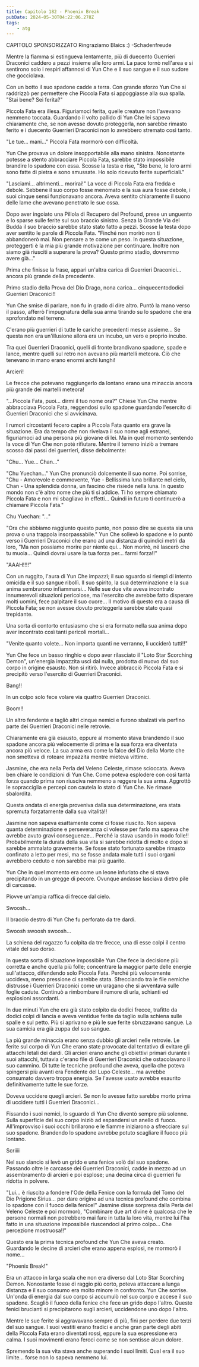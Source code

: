 ```yaml
---
title: Capitolo 182 - Phoenix Break
pubDate: 2024-05-30T04:22:06.278Z
tags:
    - atg
---
```





CAPITOLO SPONSORIZZATO Ringraziamo Blaics :)
-Schadenfreude


Mentre la fiamma si estingueva lentamente, più di duecento Guerrieri Draconici caddero a pezzi insieme alle loro armi. La pace tornò nell'area e si sentirono solo i respiri affannosi di Yun Che e il suo sangue e il suo sudore che gocciolava.


Con un botto il suo spadone cadde a terra. Con grande sforzo Yun Che si raddrizzò per permettere che Piccola Fata si appoggiasse alla sua spalla. "Stai bene? Sei ferita?"


Piccola Fata era illesa. Figuriamoci ferita, quelle creature non l'avevano nemmeno toccata. Guardando il volto pallido di Yun Che lei sapeva chiaramente che, se non avesse dovuto proteggerla, non sarebbe rimasto ferito e i duecento Guerrieri Draconici non lo avrebbero stremato così tanto.


"Le tue... mani..." Piccola Fata mormorò con difficoltà.


Yun Che provava un dolore insopportabile alla mano sinistra. Nonostante potesse a stento abbracciare Piccola Fata, sarebbe stato impossibile brandire lo spadone con essa. Scosse la testa e rise, "Sto bene, le loro armi sono fatte di pietra e sono smussate. Ho solo ricevuto ferite superficiali."


"Lasciami... altrimenti... morirai!" La voce di Piccola Fata era fredda e debole. Sebbene il suo corpo fosse menomato e la sua aura fosse debole, i suoi cinque sensi funzionavano ancora. Aveva sentito chiaramente il suono delle lame che avevano penetrato le sue ossa.


Dopo aver ingoiato una Pillola di Recupero del Profound, prese un unguento e lo sparse sulle ferite sul suo braccio sinistro. Senza la Grande Via del Budda il suo braccio sarebbe stato stato fatto a pezzi. Scosse la testa dopo aver sentito le parole di Piccola Fata. "Finché non morirò non ti abbandonerò mai. Non pensare a te come un peso. In questa situazione, proteggerti è la mia più grande motivazione per continuare. Inoltre non siamo già riusciti a superare la prova? Questo primo stadio, dovremmo avere già..."


Prima che finisse la frase, apparì un'altra carica di Guerrieri Draconici... ancora più grande della precedente.


Primo stadio della Prova del Dio Drago, nona carica... cinquecentododici Guerrieri Draconici!!


Yun Che smise di parlare, non fu in grado di dire altro. Puntò la mano verso il passo, afferrò l'impugnatura della sua arma tirando su lo spadone che era sprofondato nel terreno.


C'erano più guerrieri di tutte le cariche precedenti messe assieme... Se questa non era un'illusione allora era un incubo, un vero e proprio incubo.


Tra quei Guerrieri Draconici, quelli di fronte brandivano spadone, spade e lance, mentre quelli sul retro non avevano più martelli meteora. Ciò che tenevano in mano erano enormi archi lunghi!


Arcieri!


Le frecce che potevano raggiungerlo da lontano erano una minaccia ancora più grande dei martelli meteora!


"...Piccola Fata, puoi... dirmi il tuo nome ora?" Chiese Yun Che mentre abbracciava Piccola Fata, reggendosi sullo spadone guardando l'esercito di Guerrieri Draconici che si avvicinava.


I rumori circostanti fecero capire a Piccola Fata quanto era grave la situazione. Era da tempo che non rivelava il suo nome agli estranei, figuriamoci ad una persona più giovane di lei. Ma in quel momento sentendo la voce di Yun Che non poté rifiutare. Mentre il terreno iniziò a tremare scosso dai passi dei guerrieri, disse debolmente:


"Chu... Yue... Chan..."


"Chu Yuechan..." Yun Che pronunciò dolcemente il suo nome. Poi sorrise, "Chu - Amorevole e commovente, Yue - Bellissima luna brillante nel cielo, Chan - Una splendida donna, un fascino che risiede nella luna. In questo mondo non c'è altro nome che più ti si addice. Ti ho sempre chiamato Piccola Fata e non mi sbagliavo in effetti... Quindi in futuro ti continuerò a chiamare Piccola Fata."


Chu Yuechan: "..."


"Ora che abbiamo raggiunto questo punto, non posso dire se questa sia una prova o una trappola insorpassabile." Yun Che sollevò lo spadone e lo puntò verso i Guerrieri Draconici che erano ad una distanza di quindici metri da loro, "Ma non possiamo morire per niente qui... Non morirò, né lascerò che tu muoia... Quindi dovrai usare la tua forza per... farmi forza!!"


"AAAH!!!!"


Con un ruggito, l'aura di Yun Che impazzì; il suo sguardo si riempì di intento omicida e il suo sangue ribollì. Il suo spirito, la sua determinazione e la sua anima sembrarono infiammarsi... Nelle sue due vite aveva incontrato innumerevoli situazioni pericolose, ma l'esercito che avrebbe fatto disperare molti uomini, fece palpitare il suo cuore... Il motivo di questo era a causa di Piccola Fata; se non avesse dovuto proteggerla sarebbe stato quasi trepidante.


Una sorta di contorto entusiasmo che si era formato nella sua anima dopo aver incontrato così tanti pericoli mortali...


"Venite quanto volete... Non importa quanti ne verranno, li ucciderò tutti!!"


Yun Che fece un basso ringhio e dopo aver rilasciato il "Loto Star Scorching Demon", un'energia impazzita uscì dal nulla, prodotta di nuovo dal suo corpo in origine esausto. Non si ritirò. Invece abbracciò Piccola Fata e si precipitò verso l'esercito di Guerrieri Draconici.


Bang!!


In un colpo solo fece volare via quattro Guerrieri Draconici.


Boom!!


Un altro fendente e tagliò altri cinque nemici e furono sbalzati via perfino parte dei Guerrieri Draconici nelle retrovie.


Chiaramente era già esausto, eppure al momento stava brandendo il suo spadone ancora più velocemente di prima e la sua forza era diventata ancora più veloce. La sua arma era come la falce del Dio della Morte che non smetteva di roteare impazzita mentre mieteva vittime.


Jasmine, che era nella Perla del Veleno Celeste, rimase scioccata. Aveva ben chiare le condizioni di Yun Che. Come poteva esplodere con così tanta forza quando prima non riusciva nemmeno a reggere la sua arma. Aggrottò le sopracciglia e percepì con cautela lo stato di Yun Che. Ne rimase sbalordita.


Questa ondata di energia proveniva dalla sua determinazione, era stata spremuta forzatamente dalla sua vitalità!!


Jasmine non sapeva esattamente come ci fosse riuscito. Non sapeva quanta determinazione e perseveranza ci volesse per farlo ma sapeva che avrebbe avuto gravi conseguenze... Perché la stava usando in modo folle!! Probabilmente la durata della sua vita si sarebbe ridotta di molto e dopo si sarebbe ammalato gravemente. Se fosse stato fortunato sarebbe rimasto confinato a letto per mesi, ma se fosse andata male tutti i suoi organi avrebbero ceduto e non sarebbe mai più guarito.


Yun Che in quel momento era come un leone infuriato che si stava precipitando in un gregge di pecore. Ovunque andasse lasciava dietro pile di carcasse.


Piovve un'ampia raffica di frecce dal cielo.


Swoosh...


Il braccio destro di Yun Che fu perforato da tre dardi.


Swoosh swoosh swoosh...


La schiena del ragazzo fu colpita da tre frecce, una di esse colpì il centro vitale del suo dorso.


In questa sorta di situazione impossibile Yun Che fece la decisione più corretta e anche quella più folle; concentrare la maggior parte delle energie sull'attacco, difendendo solo Piccola Fata. Perché più velocemente uccideva, meno pressione ci sarebbe stata. Sfrecciando tra le file nemiche distrusse i Guerrieri Draconici come un uragano che si avventava sulle foglie cadute. Continuò a rimbombare il rumore di urla, schianti ed esplosioni assordanti.


In due minuti Yun che era già stato colpito da dodici frecce, trafitto da dodici colpi di lancia e aveva ventidue ferite da taglio sulla schiena sulle spalle e sul petto. Più si aprivano e più le sue ferite sbruzzavano sangue. La sua camicia era già zuppa del suo sangue.


La più grande minaccia erano senza dubbio gli arcieri nelle retrovie. Le ferite sul corpo di Yun Che erano state provocate dal tentativo di evitare gli attacchi letali dei dardi. Gli arcieri erano anche gli obiettivi primari durante i suoi attacchi, tuttavia c'erano file di Guerrieri Draconici che ostacolavano il suo cammino. Di tutte le tecniche profound che aveva, quella che poteva spingersi più avanti era Fendente del Lupo Celeste... ma avrebbe consumato davvero troppa energia. Se l'avesse usato avrebbe esaurito definitivamente tutte le sue forze.


Doveva uccidere quegli arcieri. Se non lo avesse fatto sarebbe morto prima di uccidere tutti i Guerrieri Draconici...


Fissando i suoi nemici, lo sguardo di Yun Che diventò sempre più solenne.
Sulla superficie del suo corpo iniziò ad espandersi un anello di fuoco. All'improvviso i suoi occhi brillarono e le fiamme iniziarono a sfrecciare sul suo spadone. Brandendo lo spadone avrebbe potuto scagliare il fuoco più lontano.


Scriiii


Nel suo slancio si levò un grido e una fenice volò dal suo spadone. Passando oltre le carcasse dei Guerrieri Draconici, cadde in mezzo ad un assembramento di arcieri e poi esplose; una decina circa di guerrieri fu ridotta in polvere.


"Lui... è riuscito a fondere l'Ode della Fenice con la formula del Tomo del Dio Prigione Sirius... per dare origine ad una tecnica profound che combina lo spadone con il fuoco della fenice!" Jasmine disse sorpresa dalla Perla del Veleno Celeste e poi mormorò, "Combinare due art divine è qualcosa che le persone normali non potrebbero mai fare in tutta la loro vita, mentre lui l'ha fatto in una situazione impossibile riuscendoci al primo colpo...
Che percezione mostruosa!!"


Questo era la prima tecnica profound che Yun Che aveva creato. Guardando le decine di arcieri che erano appena esplosi, ne mormorò il nome...


"Phoenix Break!"


Era un attacco in larga scala che non era diverso dal Loto Star Scorching Demon. Nonostante fosse di raggio più corto, poteva attaccare a lunga distanza e il suo consumo era molto minore in confronto. Yun Che sorrise. Un'onda di energia dal suo corpo si accumulò nel suo corpo e accese il suo spadone.
Scagliò il fuoco della fenice che fece un grido dopo l'altro. Queste fenici brucianti si precipitarono sugli arcieri, uccidendone uno dopo l'altro.


Mentre le sue ferite si aggravavano sempre di più, finì per perdere due terzi del suo sangue. I suoi vestiti erano fradici e anche gran parte degli abiti della Piccola Fata erano diventati rossi, eppure la sua espressione era calma. I suoi movimenti erano feroci come se non sentisse alcun dolore.


Spremendo la sua vita stava anche superando i suoi limiti. Qual era il suo limite... forse non lo sapeva nemmeno lui.





